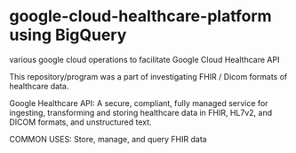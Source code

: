 # google-cloud-healthcare-platform using BigQuery
various google cloud operations to facilitate Google Cloud Healthcare API

This repository/program was a part of investigating FHIR / Dicom formats of healthcare data. 

Google Healthcare API: A secure, compliant, fully managed service for ingesting, transforming and storing healthcare data in FHIR, HL7v2, and DICOM formats, and unstructured text.

COMMON USES: Store, manage, and query FHIR data

